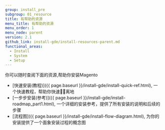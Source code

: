 ```yaml
---
group: install_pre
subgroup: 01_resource
title: 有帮助的资源
menu_title: 有帮助的资源
menu_order: 1
menu_node: parent
version: 2.1
github_link: install-gde/install-resources-parent.md
functional_areas:
  - Install
  - System
  - Setup
---
```


你可以随时查阅下面的资源,帮助你安装Magento

*	[快速安装(教程)]({{ page.baseurl }}/install-gde/install-quick-ref.html), 一个快速教程，帮助你快速离地
*	[一步步安装(参考)]({{ page.baseurl }}/install-gde/install-roadmap_part1.html), 一个详细的安装参考，提供了所有安装的说明和后续的步骤
*	[流程图]({{ page.baseurl }}/install-gde/install-flow-diagram.html), 为你的安装提供了一个面象安装过程的概念图

